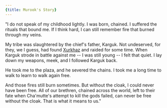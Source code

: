 ```yaml
---
{title: Murook's Story}
---
```

"I do not speak of my childhood lightly. I was born, chained. I suffered the rituals that bound me. If I think hard, I can still remember fire that burned through my veins. 

My tribe was slaughtered by the chief's father, Karguk. Not undeserved, for they, we I guess, had found [Xurkhaz](<../../../gazetteer/istaros-watershed/xurkhaz/xurkhaz.md>) and raided for some time. When Karguk strode in battle against me -- I was still young -- I felt that quiet. I lay down my weapons, meek, and I followed Karguk back. 

He took me to the plaza, and he severed the chains. I took me a long time to walk to learn to walk again free.

And those fires still burn sometimes. But without the cloak, I could never have been free. All of our brethren, chained across the world, left to their fate when Cha'mutte's attempt to kill the gods failed, can never be free without the cloak. That is what it means to us."